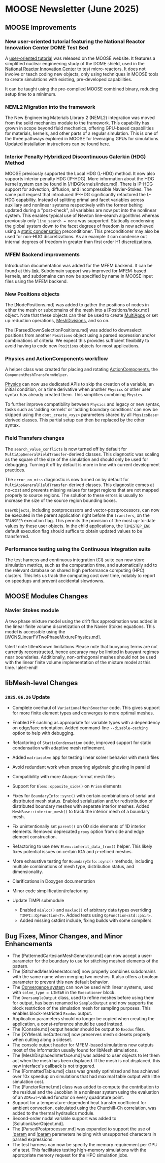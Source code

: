 # MOOSE Newsletter (June 2025)

## MOOSE Improvements

### New user-oriented tutorial featuring the National Reactor Innovation Center DOME Test Bed

A [user-oriented tutorial](https://mooseframework.inl.gov/user_workshop/index.html#/1) was released
on the MOOSE website. It features a simplified nuclear engineering study of the DOME shield, used in
the [National Reactor Innovation Center](https://nric.inl.gov/) to test micro-reactors. It does not
involve or teach coding new objects, only using techniques in MOOSE tools to create simulations with
existing, pre-developed capabilities.

It can be taught using the pre-compiled MOOSE combined binary, reducing setup time to a minimum.

### NEML2 Migration into the framework

The New Engineering Materials Library 2 (NEML2) integration was moved from the solid mechanics module
to the framework. This capability has grown in scope beyond fluid mechanics, offering GPU-based
capabilities for materials, kernels, and other parts of a regular simulation. This is one of the three
pathways explored in MOOSE for leveraging GPUs for simulations. Updated installation instructions can be found
[here](getting_started/installation/install_neml2.md).

### Interior Penalty Hybridized Discontinuous Galerkin (HDG) Method

MOOSE previously supported the Local HDG (L-HDG) method. It now also supports interior penalty HDG
(IP-HDG). More information about the HDG kernel system can be found in [/HDGKernels/index.md]. There
is IP-HDG support for advection, diffusion, and incompressible Navier-Stokes. The same pull request
that introduced IP-HDG significantly refactored the L-HDG capability. Instead of splitting primal
and facet variables across auxiliary and nonlinear systems respectively with the former behing
updated during a "post-check", all variables are now put into the nonlinear system. This enables
typical use of Newton line-search algorithms whereas previously only `line_search = none` was
supported. Statically condensing the global system down to the facet degrees of freedom is now
achieved using a [static condensation](/MooseStaticCondensationPreconditioner.md) preconditioner.
This preconditioner may also be used for non-HDG discretizations. As an example it can condense out
internal degrees of freedom in greater than first order H1 discretizations.

### MFEM Backend improvements

Introduction documentation was added for the MFEM backend. It can be found at this [link](getting_started/installation/install_mfem.md).
Subdomain support was improved for MFEM-based kernels, and subdomains can now be specified by name
in MOOSE input files using the MFEM backend.

### New Positions objects

The [NodePositions.md] was added to gather the positions of nodes in either the mesh or subdomains of
the mesh into a [Positions/index.md] object. Note that these objects can then be used to create
[MultiApps](MultiApps/index.md) or set up reduction operations, [MeshDivisions](MeshDivisions/index.md),
and so on.

The [ParsedDownSelectionPositions.md] was added to downselect positions from another `Positions` object
using a parsed expression and/or combinations of criteria. We expect this provides sufficient flexibility
to avoid having to code new `Positions` objects for most applications.

### Physics and ActionComponents workflow

A helper class was created for placing and rotating [ActionComponents](syntax/ActionComponents/index.md),
the `ComponentMeshTransformHelper`.

[Physics](syntax/Physics/index.md) can now use dedicated APIs to skip the creation of a variable, an
initial condition, or a time derivative when another `Physics` or other user syntax has already created
them. This simplifies combining `Physics`.

To further improve compatibility between `Physics` and legacy or new syntax, tasks such as 'adding
kernels' or 'adding boundary conditions' can now be skipped using the `dont_create_<xyz>` parameters
shared by all `PhysicsBase`-derived classes. This partial setup can then be replaced by the other syntax.

### Field Transfers changes

The `search_value_conflicts` is now turned off by default for `MultiAppGeneralFieldTransfer`-derived
classes. This diagnostic was scaling as the square of the size of the simulation and should only be
used for debugging. Turning it off by default is more in line with current development practices.

The `error_on_miss` diagnostic is now turned on by default for `MultiAppGeneralFieldTransfer`-derived
classes. This diagnostic comes at no-cost and prevents missing values for target regions that are not
mapped properly to source regions. The solution to these errors is usually to increase the size of the
source region bounding boxes.

`UserObjects`, including postprocessors and vector-postprocessors, can now be executed in the parent
application right before the `transfers`, on the `TRANSFER` execution flag. This permits the provision
of the most up-to-date values by these user objects. In the child applications, the `TIMESTEP_END`
default execution flag should suffice to obtain updated values to be transferred.

### Performance testing using the Continuous Integration suite

The test harness and continuous integration (CI) suite can now store simulation metrics, such as the
computation time, and automatically add to the relevant database on shared high performance computing
(HPC) clusters. This lets us track the computing cost over time, notably to report on speedups and
prevent accidental slowdowns.

## MOOSE Modules Changes

### Navier Stokes module

A two phase mixture model using the drift flux approximation was added in the linear finite volume
discretization of the Navier Stokes equations. This model is accessible using the [WCNSLinearFVTwoPhaseMixturePhysics.md].

!alert! note title=Known limitations
Please note that buoyancy terms are not currently reconstructed, hence accuracy may be limited in buoyant
regimes near boundaries. Additionally, non-orthogonal meshes should not be used with the linear finite
volume implementation of the mixture model at this time.
!alert-end!

## libMesh-level Changes

### `2025.06.26` Update

- Complete overhaul of `VariationalMeshSmoother` code.  This gives
  support for more finite element types and converges to more optimal
  meshes.
- Enabled FE caching as appropriate for variable types with a
  dependency on edge/face orientation.  Added command-line
  `--disable-caching` option to help with debugging.
- Refactoring of `StaticCondensation` code, improved support for
  static condensation with adaptive mesh refinement.
- Added `matrixsolve` app for testing linear solver behavior with mesh
  files
- Avoid redundant work when preparing algebraic ghosting in parallel
- Compatibility with more Abaqus-format mesh files
- Support for `Elem::opposite_side()` on `Prism` elements
- Fixes for `BoundaryInfo::sync()` with certain combinations of serial
  and distributed mesh status.  Enabled serialization and/or
  redistribution of distributed boundary meshes with separate interior
  meshes.  Added `MeshBase::interior_mesh()` to track the interior
  mesh of a boundary mesh.
- Fix unintentionally set `parent()` on 0D side elements of 1D
  interior elements.  Removed deprecated `proxy` option from side and
  edge element construction.
- Refactoring to use new `Elem::inherit_data_from()` helper.  This
  likely fixes potential issues on certain IGA and p-refined meshes.
- More exhaustive testing for `BoundaryInfo::sync()` methods,
  including multiple combinations of mesh type, distribution status,
  and dimensionality.
- Clarifications in Doxygen documentation
- Minor code simplification/refactoring
- Update TIMPI submodule

  - Enabled `minloc()` and `maxloc()` of arbitrary data types
    overriding `TIMPI::OpFunction<T>`.  Added tests using
    `OpFunction<std::pair>`.
  - Added missing cstdint include, fixing builds with some compilers.

## Bug Fixes, Minor Changes, and Minor Enhancements

- The [PatternedCartesianMeshGenerator.md] can now accept a user-parameter for the boundary to use for
  stitching meshed elements of the pattern.
- The [StitchedMeshGenerator.md] now properly combines subdomains with the same name when merging two
  meshes. It also offers a boolean parameter to prevent this new default behavior.
- The [Convergence system](syntax/Convergence/index.md) can now be used with linear systems, used
  with `solve_type = LINEAR` in the `Executioner` block.
- The `OversampleOutput` class, used to refine meshes before using them for output, has been renamed
  to `SampledOutput` and now supports the block restriction of the simulation mesh for sampling purposes.
  This enables block-restricted `Exodus` output.
- Application parameters should no longer be copied when creating the application, a const-reference
  should be used instead.
- The [Console.md] output header should be output to `Exodus` files.
- The [XYMeshLineCutter.md] now preserves mesh sidesets properly when cutting along a sideset.
- The console output header for MFEM-based simulations now outputs most of the information usually
  found for libMesh simulations.
- The [MeshDisplacedInterface.md] was added to user objects to let them act when the mesh has been
  displaced. If the mesh is not displaced, this new interface's callback is not triggered.
- The [FormattedTable.md] class was greatly optimized and has achieved over 10x speedup on simulations
  that had maximal table output with little simulation cost.
- The [FunctorKernel.md] class was added to compute the contribution to the residual and the Jacobian
  in a nonlinear system using the evaluation of an `ADReal`-valued functor on every quadrature point.
- Support for a temperature-dependent heat transfer coefficient for ambient convection, calculated
  using the Churchill-Ch correlation, was added to the thermal hydraulics module.
- Second-order nodal variable support was added to [SolutionUserObject.md].
- The [ParsedPostprocessor.md] was expanded to support the use of [!param](/Postprocessors/ParsedPostprocessor/pp_symbols)
  and [!param](/Postprocessors/ParsedPostprocessor/pp_names) parameters helping with unsupported
  characters in parsed expressions.
- The test harness can now be specify the memory requirement per GPU of a test. This facilitates
  testing high-memory simulations with the appropriate memory request for the HPC simulation jobs.
